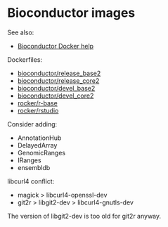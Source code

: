 # Bioconductor images

See also:

- [Bioconductor Docker help](https://www.bioconductor.org/help/docker/)

Dockerfiles:

- [bioconductor/release_base2](https://github.com/Bioconductor/bioc_docker/blob/master/out/release_base/Dockerfile)
- [bioconductor/release_core2](https://github.com/Bioconductor/bioc_docker/blob/master/out/release_core/Dockerfile)
- [bioconductor/devel_base2](https://github.com/Bioconductor/bioc_docker/blob/master/out/devel_base/Dockerfile)
- [bioconductor/devel_core2](https://github.com/Bioconductor/bioc_docker/blob/master/out/devel_core/Dockerfile)
- [rocker/r-base](https://github.com/rocker-org/rocker/blob/master/r-base/Dockerfile)
- [rocker/rstudio](https://hub.docker.com/r/rocker/rstudio/dockerfile)

Consider adding:

- AnnotationHub
- DelayedArray
- GenomicRanges
- IRanges
- ensembldb

libcurl4 conflict:

- magick > libcurl4-openssl-dev
- git2r > libgit2-dev > libcurl4-gnutls-dev

The version of libgit2-dev is too old for git2r anyway.
